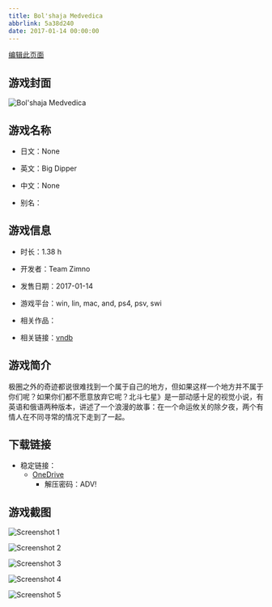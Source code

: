 ```yaml
---
title: Bol'shaja Medvedica
abbrlink: 5a38d240
date: 2017-01-14 00:00:00
---
```

[编辑此页面](https://github.com/ACG-3/ADV3-source/blob/main/source/_posts/games/Big%20Dipper.md)

## 游戏封面

![Bol'shaja Medvedica](https://pan.timero.xyz/d/onedrive/img_lib_001/Big%20Dipper_cover.avif)


## 游戏名称

- 日文：None
- 英文：Big Dipper
- 中文：None

- 别名：


## 游戏信息

- 时长：1.38 h
- 开发者：Team Zimno
- 发售日期：2017-01-14
- 游戏平台：win, lin, mac, and, ps4, psv, swi
- 相关作品：

- 相关链接：[vndb](https://vndb.org/v25046)


## 游戏简介

极圈之外的奇迹都说很难找到一个属于自己的地方，但如果这样一个地方并不属于你们呢？如果你们都不愿意放弃它呢？北斗七星》是一部动感十足的视觉小说，有英语和俄语两种版本，讲述了一个浪漫的故事：在一个命运攸关的除夕夜，两个有情人在不同寻常的情况下走到了一起。




## 下载链接

- 稳定链接：
    - [OneDrive](https://pan.timero.xyz/onedrive/adv_lib_001/Big%20Dipper)
        - 解压密码：ADV!



## 游戏截图


![Screenshot 1](https://pan.timero.xyz/d/onedrive/img_lib_001/Big%20Dipper_Screenshot_1.avif)

![Screenshot 2](https://pan.timero.xyz/d/onedrive/img_lib_001/Big%20Dipper_Screenshot_2.avif)

![Screenshot 3](https://pan.timero.xyz/d/onedrive/img_lib_001/Big%20Dipper_Screenshot_3.avif)

![Screenshot 4](https://pan.timero.xyz/d/onedrive/img_lib_001/Big%20Dipper_Screenshot_4.avif)

![Screenshot 5](https://pan.timero.xyz/d/onedrive/img_lib_001/Big%20Dipper_Screenshot_5.avif)

